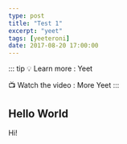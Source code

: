 ```yaml
---
type: post
title: "Test 1"
excerpt: "yeet"
tags: [yeeteroni]
date: 2017-08-20 17:00:00
---
```


::: tip
:bulb: Learn more : Yeet

:tv: Watch the video : More Yeet
:::

## Hello World

Hi!
